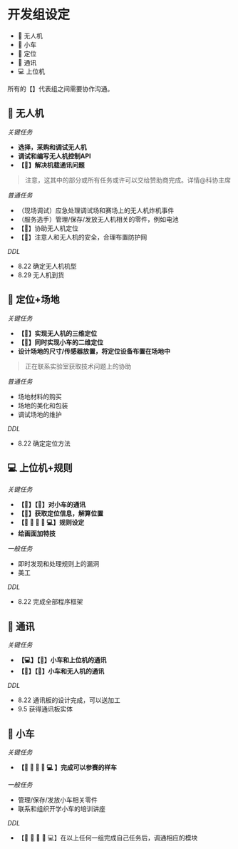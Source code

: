 # 开发组设定

- :rocket: 无人机
- :police_car: 小车 
- :dart: 定位
- :satellite: 通讯
- :computer: 上位机  

所有的【】代表组之间需要协作沟通。

## :rocket: 无人机

*关键任务* 

- **选择，采购和调试无人机**
- **调试和编写无人机控制API**
- **【:satellite:】解决机载通讯问题**

> 注意，这其中的部分或所有任务或许可以交给赞助商完成。详情@科协主席

*普通任务*

- （现场调试）应急处理调试场和赛场上的无人机炸机事件
- （服务选手）管理/保存/发放无人机相关的零件，例如电池
- 【:dart:】协助无人机定位
- 【:dart:】注意人和无人机的安全，合理布置防护网

*DDL*

- 8.22 确定无人机机型
- 8.29 无人机到货

## :dart: 定位+场地

*关键任务*

- **【:rocket:】实现无人机的三维定位**
- **【:police_car:】同时实现小车的二维定位**
- **设计场地的尺寸/传感器放置，将定位设备布置在场地中**

> 正在联系实验室获取技术问题上的协助

*普通任务*

- 场地材料的购买
- 场地的美化和包装
- 调试场地的维护

*DDL*

- 8.22 确定定位方法

## :computer: 上位机+规则

*关键任务*

- **【:police_car:】【:satellite:】对小车的通讯**
- **【:dart:】获取定位信息，解算位置**
- **【:rocket: :police_car: :dart: :satellite: :computer:】规则设定**
- **给画面加特技**

*一般任务*

- 即时发现和处理规则上的漏洞
- 美工

*DDL*

- 8.22 完成全部程序框架

## :satellite: 通讯

*关键任务*

- **【:computer:】【:police_car:】小车和上位机的通讯**
- **【:police_car:】【:rocket:】小车和无人机的通讯**

*DDL*

- 8.22 通讯板的设计完成，可以送加工
- 9.5 获得通讯板实体

## :police_car: 小车

*关键任务*

- **【:rocket: :police_car: :dart: :satellite: :computer: 】完成可以参赛的样车**

*一般任务*

- 管理/保存/发放小车相关零件
- 联系和组织开学小车的培训讲座

*DDL*

- 【:rocket: :police_car: :dart: :satellite: :computer:】在以上任何一组完成自己任务后，调通相应的模块